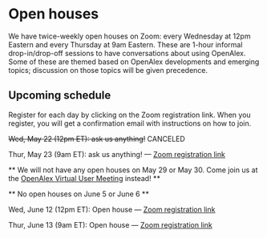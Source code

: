 # Open houses

We have twice-weekly open houses on Zoom: every Wednesday at 12pm Eastern and every Thursday at 9am Eastern. These are 1-hour informal drop-in/drop-off sessions to have conversations about using OpenAlex. Some of these are themed based on OpenAlex developments and emerging topics; discussion on those topics will be given precedence.

## Upcoming schedule

Register for each day by clicking on the Zoom registration link. When you register, you will get a confirmation email with instructions on how to join.

~~Wed, May 22 (12pm ET): ask us anything!~~ CANCELED

Thur, May 23 (9am ET): ask us anything! — [Zoom registration link](https://zoom.us/meeting/register/tJcrcOyvqTsuEtQOLSsc8TLbXyKDR3dChITP)

\*\* We will not have any open houses on May 29 or May 30. Come join us at the [OpenAlex Virtual User Meeting](./user-meeting.md) instead! \*\*

\*\* No open houses on June 5 or June 6 \*\*

Wed, June 12 (12pm ET): Open house — [Zoom registration link](https://zoom.us/meeting/register/tJcpceygrjIvGNc7RG65FAfBAJd1nwpRQgL8)

Thur, June 13 (9am ET): Open house — [Zoom registration link](https://zoom.us/meeting/register/tJUocuChqTMoG9ayjaQyUmo0aXhYUCZz2Lnh)